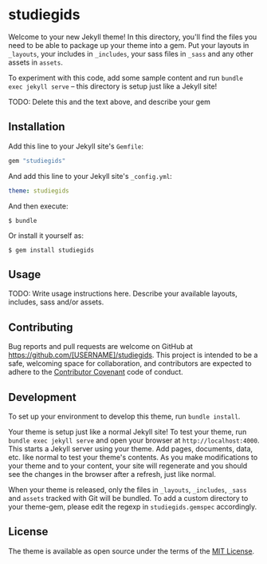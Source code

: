 # studiegids

Welcome to your new Jekyll theme! In this directory, you'll find the files you need to be able to package up your theme into a gem. Put your layouts in `_layouts`, your includes in `_includes`, your sass files in `_sass` and any other assets in `assets`.

To experiment with this code, add some sample content and run `bundle exec jekyll serve` – this directory is setup just like a Jekyll site!

TODO: Delete this and the text above, and describe your gem

## Installation

Add this line to your Jekyll site's `Gemfile`:

```ruby
gem "studiegids"
```

And add this line to your Jekyll site's `_config.yml`:

```yaml
theme: studiegids
```

And then execute:

    $ bundle

Or install it yourself as:

    $ gem install studiegids

## Usage

TODO: Write usage instructions here. Describe your available layouts, includes, sass and/or assets.

## Contributing

Bug reports and pull requests are welcome on GitHub at https://github.com/[USERNAME]/studiegids. This project is intended to be a safe, welcoming space for collaboration, and contributors are expected to adhere to the [Contributor Covenant](https://www.contributor-covenant.org/) code of conduct.

## Development

To set up your environment to develop this theme, run `bundle install`.

Your theme is setup just like a normal Jekyll site! To test your theme, run `bundle exec jekyll serve` and open your browser at `http://localhost:4000`. This starts a Jekyll server using your theme. Add pages, documents, data, etc. like normal to test your theme's contents. As you make modifications to your theme and to your content, your site will regenerate and you should see the changes in the browser after a refresh, just like normal.

When your theme is released, only the files in `_layouts`, `_includes`, `_sass` and `assets` tracked with Git will be bundled.
To add a custom directory to your theme-gem, please edit the regexp in `studiegids.gemspec` accordingly.

## License

The theme is available as open source under the terms of the [MIT License](https://opensource.org/licenses/MIT).
